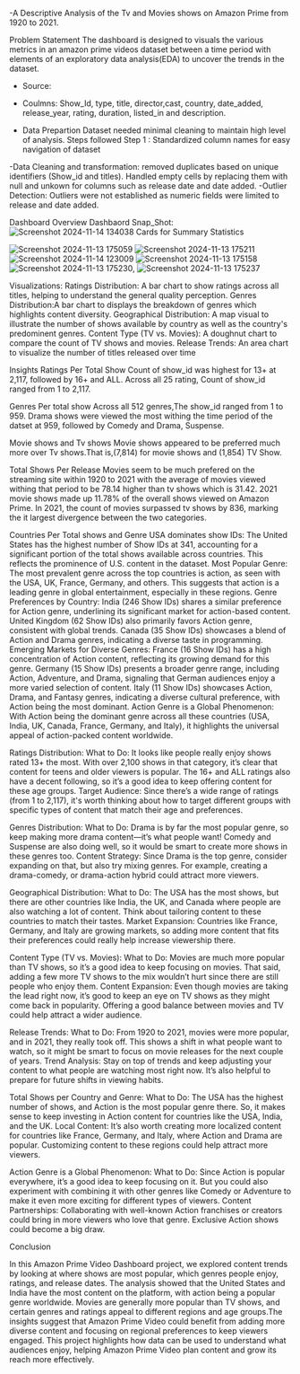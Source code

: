 -A Descriptive Analysis of the Tv and Movies shows on Amazon Prime from 1920 to 2021.

Problem Statement
The dashboard is designed to visuals the various metrics in an amazon prime videos dataset between a time period with elements of an exploratory data analysis(EDA) to uncover the trends in the dataset.

- Source:
- Coulmns:
   Show_Id, type, title, director,cast, country, date_added, release_year, rating, duration, listed_in and description.

- Data Prepartion
Dataset needed minimal cleaning to maintain high level of analysis.
Steps followed
Step 1 : Standardized column names for easy navigation of dataset

-Data Cleaning and transformation: removed duplicates based on unique identifiers (Show_id and titles). 
 Handled empty cells by replacing them with null and unkown for columns such as release date and date added.
-Outlier Detection: 
 Outliers were not established as numeric fields were limited to release and date added.

Dashboard Overview
Dashbaord Snap_Shot:![Screenshot 2024-11-14 134038](https://github.com/user-attachments/assets/1deb5004-8430-42b0-91c3-3141d15f54cf)
Cards for Summary Statistics

 ![Screenshot 2024-11-13 175059](https://github.com/user-attachments/assets/16658dd8-a61b-453e-95b3-e75ce1d3d004)
 ![Screenshot 2024-11-13 175211](https://github.com/user-attachments/assets/152ae772-9cf0-4f81-a202-d1b2db0455bc)
 ![Screenshot 2024-11-14 123009](https://github.com/user-attachments/assets/fd9f1b68-3a0f-4486-a2fe-eea3c1f1cc05)
 ![Screenshot 2024-11-13 175158](https://github.com/user-attachments/assets/b842be83-b63d-4ef8-8041-538e2f262daa)
 ![Screenshot 2024-11-13 175230](https://github.com/user-attachments/assets/118d993e-58c1-48b7-a46b-4d3fcf3699eb), 
 ![Screenshot 2024-11-13 175237](https://github.com/user-attachments/assets/9eb41ab6-6dbe-44ca-aa84-d637c5fdedd1)

Visualizations:
Ratings Distribution: A bar chart to show ratings across all titles, helping to understand the general quality perception.
Genres Distribution:A bar chart to displays the breakdown of genres which highlights content diversity.
Geographical Distribution: A map visual to illustrate the number of shows available by country as well as the country's predominent genres.
Content Type (TV vs. Movies): A doughnut chart to compare the count of TV shows and movies.
Release Trends: An area chart to visualize the number of titles released over time

Insights
Ratings Per Total Show
Count of show_id was highest for 13+ at 2,117, followed by 16+ and ALL.
﻿﻿Across all 25 rating, Count of show_id ranged from 1 to 2,117.﻿﻿

Genres Per total show
﻿Across all 512 genres,The show_id ranged from 1 to 959.
Drama shows were viewed the most withing the time period of the datset at 959, followed by Comedy and Drama, Suspense.﻿﻿

Movie shows and Tv shows
﻿Movie shows appeared to be preferred much more over Tv shows.That is,(7,814) for movie shows and (1,854) TV Show.

Total Shows Per Release
Movies seem to be much prefered on the streaming site within 1920 to 2021 with the average of movies viewed withing that period to be 78.14 higher than tv shows which is 31.42.
﻿2021 movie shows made up 11.78% of the overall shows viewed on Amazon Prime. 
In 2021, the count of movies surpassed tv shows by 836, marking the it largest divergence between the two categories.

Countries Per Total shows and Genre
USA dominates show IDs:
The United States has the highest number of Show IDs at 341, accounting for a significant portion of the total shows available across countries. This reflects the prominence of U.S. content in the dataset.
Most Popular Genre:
The most prevalent genre across the top countries is action, as seen with the USA, UK, France, Germany, and others. This suggests that action is a leading genre in global entertainment, especially in these regions.
Genre Preferences by Country:
India (246 Show IDs) shares a similar preference for Action genre, underlining its significant market for action-based content.
United Kingdom (62 Show IDs) also primarily favors Action genre, consistent with global trends.
Canada (35 Show IDs) showcases a blend of Action and Drama genres, indicating a diverse taste in programming.
Emerging Markets for Diverse Genres:
France (16 Show IDs) has a high concentration of Action content, reflecting its growing demand for this genre.
Germany (15 Show IDs) presents a broader genre range, including Action, Adventure, and Drama, signaling that German audiences enjoy a more varied selection of content.
Italy (11 Show IDs) showcases Action, Drama, and Fantasy genres, indicating a diverse cultural preference, with Action being the most dominant.
Action Genre is a Global Phenomenon:
With Action being the dominant genre across all these countries (USA, India, UK, Canada, France, Germany, and Italy), it highlights the universal appeal of action-packed content worldwide.

﻿Ratings Distribution:
What to Do: It looks like people really enjoy shows rated 13+ the most. With over 2,100 shows in that category, it’s clear that content for teens and older viewers is popular. The 16+ and ALL ratings also have a decent following, so it’s a good idea to keep offering content for these age groups.
Target Audience: Since there’s a wide range of ratings (from 1 to 2,117), it's worth thinking about how to target different groups with specific types of content that match their age and preferences.

Genres Distribution:
What to Do: Drama is by far the most popular genre, so keep making more drama content—it’s what people want! Comedy and Suspense are also doing well, so it would be smart to create more shows in these genres too.
Content Strategy: Since Drama is the top genre, consider expanding on that, but also try mixing genres. For example, creating a drama-comedy, or drama-action hybrid could attract more viewers.

Geographical Distribution:
What to Do: The USA has the most shows, but there are other countries like India, the UK, and Canada where people are also watching a lot of content. Think about tailoring content to these countries to match their tastes.
Market Expansion: Countries like France, Germany, and Italy are growing markets, so adding more content that fits their preferences could really help increase viewership there.

Content Type (TV vs. Movies):
What to Do: Movies are much more popular than TV shows, so it’s a good idea to keep focusing on movies. That said, adding a few more TV shows to the mix wouldn’t hurt since there are still people who enjoy them.
Content Expansion: Even though movies are taking the lead right now, it’s good to keep an eye on TV shows as they might come back in popularity. Offering a good balance between movies and TV could help attract a wider audience.

Release Trends:
What to Do: From 1920 to 2021, movies were more popular, and in 2021, they really took off. This shows a shift in what people want to watch, so it might be smart to focus on movie releases for the next couple of years.
Trend Analysis: Stay on top of trends and keep adjusting your content to what people are watching most right now. It’s also helpful to prepare for future shifts in viewing habits.

Total Shows per Country and Genre:
What to Do: The USA has the highest number of shows, and Action is the most popular genre there. So, it makes sense to keep investing in Action content for countries like the USA, India, and the UK.
Local Content: It’s also worth creating more localized content for countries like France, Germany, and Italy, where Action and Drama are popular. Customizing content to these regions could help attract more viewers.

Action Genre is a Global Phenomenon:
What to Do: Since Action is popular everywhere, it’s a good idea to keep focusing on it. But you could also experiment with combining it with other genres like Comedy or Adventure to make it even more exciting for different types of viewers.
Content Partnerships: Collaborating with well-known Action franchises or creators could bring in more viewers who love that genre. Exclusive Action shows could become a big draw.

Conclusion

In this Amazon Prime Video Dashboard project, we explored content trends by looking at where shows are most popular, which genres people enjoy, ratings, and release dates. The analysis showed that the United States and India have the most content on the platform, with action being a popular genre worldwide. Movies are generally more popular than TV shows, and certain genres and ratings appeal to different regions and age groups.The insights suggest that Amazon Prime Video could benefit from adding more diverse content and focusing on regional preferences to keep viewers engaged. This project highlights how data can be used to understand what audiences enjoy, helping Amazon Prime Video plan content and grow its reach more effectively.
